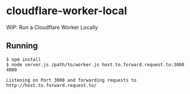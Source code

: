 # cloudflare-worker-local
WIP: Run a Cloudflare Worker Locally

## Running

```shell
$ npm install
$ node server.js /path/to/worker.js host.to.forward.request.to:3000 4000

Listening on Port 3000 and forwarding requests to http://host.to.forward.request.to/
```
